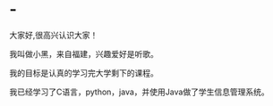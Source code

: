 # -
大家好,很高兴认识大家！

我叫做小黑，来自福建，兴趣爱好是听歌。

我的目标是认真的学习完大学剩下的课程。

我已经学习了C语言，python，java，并使用Java做了学生信息管理系统。
